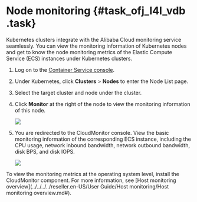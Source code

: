 # Node monitoring {#task_ofj_l4l_vdb .task}

Kubernetes clusters integrate with the Alibaba Cloud monitoring service seamlessly. You can view the monitoring information of Kubernetes nodes and get to know the node monitoring metrics of the Elastic Compute Service \(ECS\) instances under Kubernetes clusters.

1.  Log on to the [Container Service console](https://partners-intl.console.aliyun.com/#/cs).
2.  Under Kubernetes, click **Clusters** \> **Nodes** to enter the Node List page.
3.  Select the target cluster and node under the cluster.
4.  Click **Monitor** at the right of the node to view the monitoring information of this node. 

    ![](http://static-aliyun-doc.oss-cn-hangzhou.aliyuncs.com/assets/img/6892/15676479094360_en-US.png)

5.  You are redirected to the CloudMonitor console. View the basic monitoring information of the corresponding ECS instance, including the CPU usage, network inbound bandwidth, network outbound bandwidth, disk BPS, and disk IOPS. 

    ![](http://static-aliyun-doc.oss-cn-hangzhou.aliyuncs.com/assets/img/6892/15676479094361_en-US.png)


To view the monitoring metrics at the operating system level, install the CloudMonitor component. For more information, see [Host monitoring overview](../../../../reseller.en-US/User Guide/Host monitoring/Host monitoring overview.md#).

